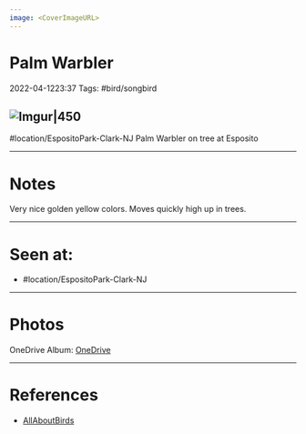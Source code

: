 ```yaml
---
image: <CoverImageURL>
---
```


# **Palm Warbler**
2022-04-1223:37
Tags: #bird/songbird 


## ![Imgur|450](https://i.imgur.com/h2Rcd48.png)
#location/EspositoPark-Clark-NJ 
Palm Warbler on tree at Esposito

---------------------------------------------------------------
# **Notes**
Very nice golden yellow colors. Moves quickly high up in trees.

---------------------------------------------------------------
# Seen at:
-   #location/EspositoPark-Clark-NJ 

---------------------------------------------------------------
# **Photos**
OneDrive Album: [OneDrive](https://1drv.ms/u/s!AvaIuMdCo_w-z1_ce4_ZOWB11QAj?e=AjC1YY)

---------------------------------------------------------------
# References
- [AllAboutBirds](https://www.allaboutbirds.org/guide/Palm_Warbler/id)
